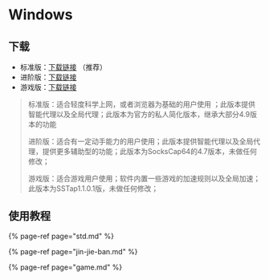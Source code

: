 # Windows

##  下载

* 标准版：[下载链接](https://github.com/ZBrettonYe/SSR-Client/releases/download/1.0/ShadowsocksR-win.exe) （推荐）
* 进阶版：[下载链接](https://github.com/ZBrettonYe/SSR-Client/releases/download/1.0/SocksCap64-setup-4.7.exe)
* 游戏版：[下载链接](https://github.com/ZBrettonYe/SSR-Client/releases/download/1.0/SSTAP.exe)

> 标准版：适合轻度科学上网，或者浏览器为基础的用户使用 ；此版本提供智能代理以及全局代理；此版本为官方的私人简化版本，继承大部分4.9版本的功能
>
> 进阶版：适合有一定动手能力的用户使用；此版本提供智能代理以及全局代理，提供更多辅助型的功能；此版本为SocksCap64的4.7版本，未做任何修改；
>
> 游戏版：适合游戏用户使用；软件内置一些游戏的加速规则以及全局加速；此版本为SSTap1.1.0.1版，未做任何修改；

## 使用教程

{% page-ref page="std.md" %}

{% page-ref page="jin-jie-ban.md" %}

{% page-ref page="game.md" %}

